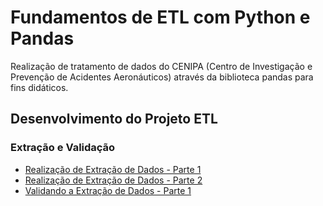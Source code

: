 # Fundamentos de ETL com Python e Pandas
Realização de tratamento de dados do CENIPA (Centro de Investigação e Prevenção de Acidentes Aeronáuticos) através da biblioteca pandas para fins didáticos.

## Desenvolvimento do Projeto ETL 

### Extração e Validação 

* [Realização de Extração de Dados - Parte 1](https://github.com/Edivaldo16/projeto_etl/blob/main/Desenvolvimento_do_Projeto_ETL/Extração_de_Dados/Projeto_ETL.ipynb)
* [Realização de Extração de Dados - Parte 2](https://github.com/Edivaldo16/projeto_etl/blob/main/Desenvolvimento_do_Projeto_ETL/Extração_de_Dados/Extracao_2.ipynb)
* [Validando a Extração de Dados - Parte 1](https://github.com/Edivaldo16/projeto_etl/blob/main/Desenvolvimento_do_Projeto_ETL/Extração_de_Dados/Validacao_1.ipynb)
